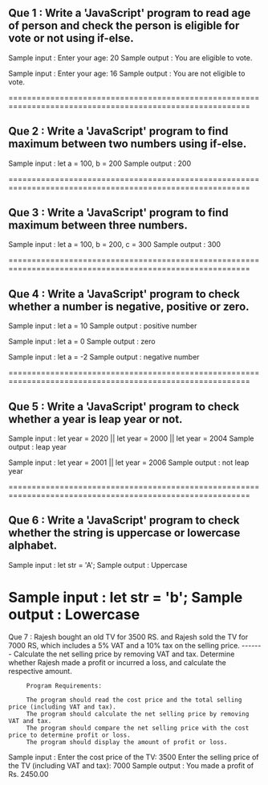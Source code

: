 
Que 1 : Write a 'JavaScript' program to read age of person and check the person is eligible for vote or not using if-else.
-------

Sample input  : Enter your age: 20
Sample output : You are eligible to vote.

Sample input  : Enter your age: 16
Sample output : You are not eligible to vote.


==========================================================================================================

Que 2 : Write a 'JavaScript' program to find maximum between two numbers using if-else.
-------

Sample input  : let a = 100, b = 200
Sample output : 200


==========================================================================================================

Que 3 : Write a 'JavaScript' program to find maximum between three numbers.
-------

Sample input  : let a = 100, b = 200, c = 300
Sample output : 300


==========================================================================================================

Que 4 : Write a 'JavaScript' program to check whether a number is negative, positive or zero.
-------

Sample input  : let a = 10
Sample output : positive number

Sample input  : let a = 0
Sample output : zero

Sample input  : let a = -2
Sample output : negative number


==========================================================================================================

Que 5 : Write a 'JavaScript' program to check whether a year is leap year or not.
-------

Sample input  : let year = 2020 || let year = 2000 || let year = 2004
Sample output : leap year

Sample input  : let year = 2001 || let year = 2006
Sample output : not leap year

==========================================================================================================

Que 6 : Write a 'JavaScript' program to check whether the string is uppercase or lowercase alphabet.
-------

Sample input  : let str = 'A';
Sample output : Uppercase

Sample input  : let str = 'b';
Sample output : Lowercase
==========================================================================================================

Que 7 : Rajesh bought an old TV for 3500 RS. and Rajesh sold the TV for 7000 RS, which includes a 5% VAT and a 10% tax on the selling 	price. 
-------  Calculate the net selling price by removing VAT and tax.
         Determine whether Rajesh made a profit or incurred a loss, and calculate the respective amount.

         Program Requirements:

         The program should read the cost price and the total selling price (including VAT and tax).
         The program should calculate the net selling price by removing VAT and tax.
         The program should compare the net selling price with the cost price to determine profit or loss.
         The program should display the amount of profit or loss.

Sample input  : Enter the cost price of the TV: 3500
                Enter the selling price of the TV (including VAT and tax): 7000
Sample output : You made a profit of Rs. 2450.00


